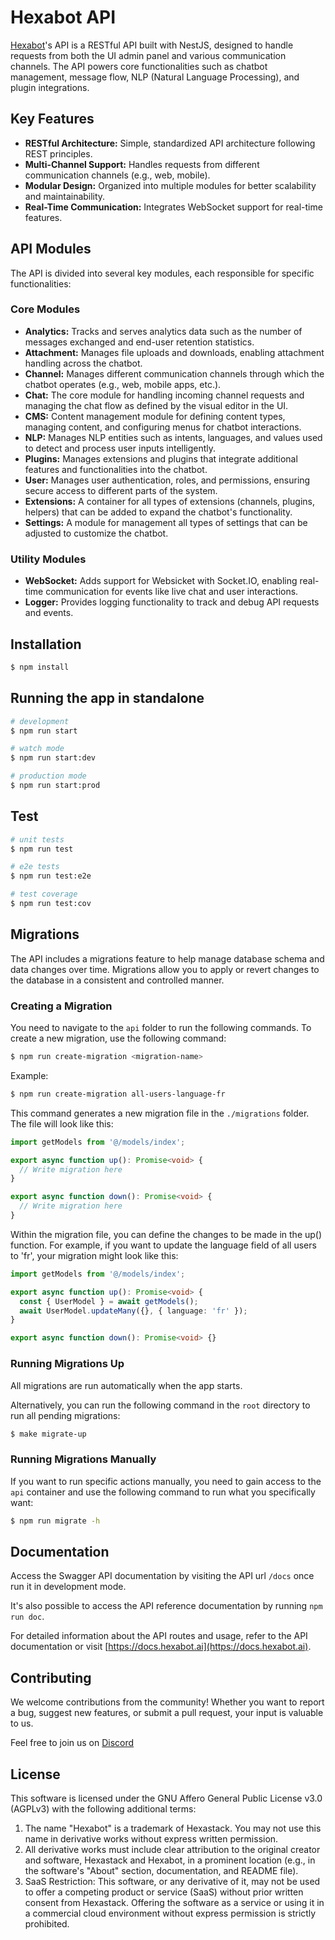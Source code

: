 # Hexabot API

[Hexabot](https://hexabot.ai/)'s API is a RESTful API built with NestJS, designed to handle requests from both the UI admin panel and various communication channels. The API powers core functionalities such as chatbot management, message flow, NLP (Natural Language Processing), and plugin integrations.

## Key Features
- **RESTful Architecture:** Simple, standardized API architecture following REST principles.
- **Multi-Channel Support:** Handles requests from different communication channels (e.g., web, mobile).
- **Modular Design:** Organized into multiple modules for better scalability and maintainability.
- **Real-Time Communication:** Integrates WebSocket support for real-time features.

## API Modules
The API is divided into several key modules, each responsible for specific functionalities:

### Core Modules
- **Analytics:** Tracks and serves analytics data such as the number of messages exchanged and end-user retention statistics.
- **Attachment:** Manages file uploads and downloads, enabling attachment handling across the chatbot.
- **Channel:** Manages different communication channels through which the chatbot operates (e.g., web, mobile apps, etc.).
- **Chat:** The core module for handling incoming channel requests and managing the chat flow as defined by the visual editor in the UI.
- **CMS:** Content management module for defining content types, managing content, and configuring menus for chatbot interactions.
- **NLP:** Manages NLP entities such as intents, languages, and values used to detect and process user inputs intelligently.
- **Plugins:** Manages extensions and plugins that integrate additional features and functionalities into the chatbot.
- **User:** Manages user authentication, roles, and permissions, ensuring secure access to different parts of the system.
- **Extensions:** A container for all types of extensions (channels, plugins, helpers) that can be added to expand the chatbot's functionality.
- **Settings:** A module for management all types of settings that can be adjusted to customize the chatbot.

### Utility Modules
- **WebSocket:** Adds support for Websicket with Socket.IO, enabling real-time communication for events like live chat and user interactions.
- **Logger:** Provides logging functionality to track and debug API requests and events.

## Installation

```bash
$ npm install
```

## Running the app in standalone

```bash
# development
$ npm run start

# watch mode
$ npm run start:dev

# production mode
$ npm run start:prod
```

## Test

```bash
# unit tests
$ npm run test

# e2e tests
$ npm run test:e2e

# test coverage
$ npm run test:cov
```

## Migrations
The API includes a migrations feature to help manage database schema and data changes over time. Migrations allow you to apply or revert changes to the database in a consistent and controlled manner.


### Creating a Migration

You need to navigate to the `api` folder to run the following commands.
To create a new migration, use the following command:

```bash
$ npm run create-migration <migration-name>
```

Example:

```bash
$ npm run create-migration all-users-language-fr
```

This command generates a new migration file in the `./migrations` folder. The file will look like this:

```typescript
import getModels from '@/models/index';

export async function up(): Promise<void> {
  // Write migration here
}

export async function down(): Promise<void> {
  // Write migration here
}
```

Within the migration file, you can define the changes to be made in the up() function. For example, if you want to update the language field of all users to 'fr', your migration might look like this:

```typescript
import getModels from '@/models/index';

export async function up(): Promise<void> {
  const { UserModel } = await getModels();
  await UserModel.updateMany({}, { language: 'fr' });
}

export async function down(): Promise<void> {}
```

### Running Migrations Up

All migrations are run automatically when the app starts.

Alternatively, you can run the following command in the `root` directory to run all pending migrations:

```bash
$ make migrate-up
```

### Running Migrations Manually

If you want to run specific actions manually, you need to gain access to the `api` container and use the following command to run what you specifically want:

```bash
$ npm run migrate -h
```

## Documentation

Access the Swagger API documentation by visiting the API url `/docs` once run it in development mode.

It's also possible to access the API reference documentation by running `npm run doc`.

For detailed information about the API routes and usage, refer to the API documentation or visit [https://docs.hexabot.ai](https://docs.hexabot.ai).


## Contributing 
We welcome contributions from the community! Whether you want to report a bug, suggest new features, or submit a pull request, your input is valuable to us.

Feel free to join us on [Discord](https://discord.gg/xnpWDYQMAq)

## License
This software is licensed under the GNU Affero General Public License v3.0 (AGPLv3) with the following additional terms:

1. The name "Hexabot" is a trademark of Hexastack. You may not use this name in derivative works without express written permission.
2. All derivative works must include clear attribution to the original creator and software, Hexastack and Hexabot, in a prominent location (e.g., in the software's "About" section, documentation, and README file).
3. SaaS Restriction: This software, or any derivative of it, may not be used to offer a competing product or service (SaaS) without prior written consent from Hexastack. Offering the software as a service or using it in a commercial cloud environment without express permission is strictly prohibited.
